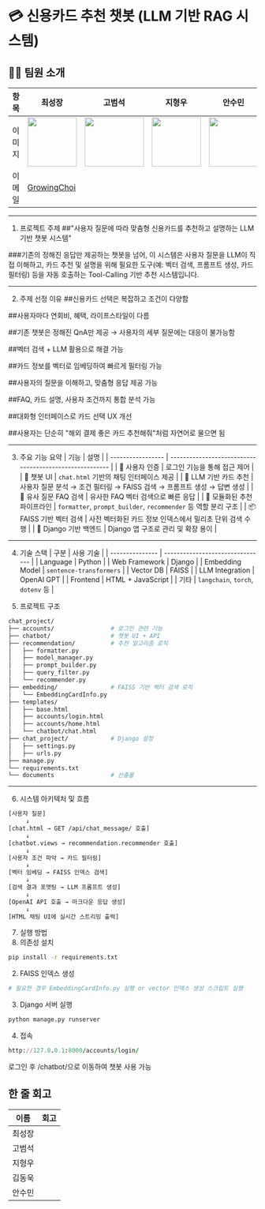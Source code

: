 
# 💳 신용카드 추천 챗봇 (LLM 기반 RAG 시스템)


## 🧑‍💻 팀원 소개
| 항목 | 최성장 | 고범석 | 지형우 | 안수민 | 김동욱 |
|----|----|----|----|----|----|
| 이미지 | <img src="" width="100" height="100"> | <img src="" width="120" height="100"> | <img src="" width="100" height="100"> | <img src="" width="100" height="100"> | <img src="" width="100" height="100"> |
| 이메일 | [GrowingChoi](https://github.com/GrowingChoi) | <p align='center'>[](https://github.com/)</p> | <p align='center'>[](https://github.com/)</p> | <p align='center'>[](https://github.com/)</p> |  |


---

1. 프로젝트 주제
##"사용자 질문에 따라 맞춤형 신용카드를 추천하고 설명하는 LLM 기반 챗봇 시스템"

###기존의 정해진 응답만 제공하는 챗봇을 넘어, 이 시스템은 사용자 질문을 LLM이 직접 이해하고, 카드 추천 및 설명을 위해 필요한 도구(예: 벡터 검색, 프롬프트 생성, 카드 필터링) 등을 자동 호출하는 Tool-Calling 기반 추천 시스템입니다.

---

2. 주제 선정 이유
##신용카드 선택은 복잡하고 조건이 다양함

##사용자마다 연회비, 혜택, 라이프스타일이 다름

##기존 챗봇은 정해진 QnA만 제공 → 사용자의 세부 질문에는 대응이 불가능함

##벡터 검색 + LLM 활용으로 해결 가능

##카드 정보를 벡터로 임베딩하여 빠르게 필터링 가능

##사용자의 질문을 이해하고, 맞춤형 응답 제공 가능

##FAQ, 카드 설명, 사용자 조건까지 통합 분석 가능

##대화형 인터페이스로 카드 선택 UX 개선

##사용자는 단순히 "해외 결제 좋은 카드 추천해줘"처럼 자연어로 물으면 됨

---

3. 주요 기능 요약
| 기능                | 설명                                                      |
| ----------------- | ------------------------------------------------------- |
| 🔐 사용자 인증         | 로그인 기능을 통해 접근 제어                                        |
| 💬 챗봇 UI          | `chat.html` 기반의 채팅 인터페이스 제공                             |
| 🧠 LLM 기반 카드 추천   | 사용자 질문 분석 → 조건 필터링 → FAISS 검색 → 프롬프트 생성 → 답변 생성         |
| 🔎 유사 질문 FAQ 검색   | 유사한 FAQ 벡터 검색으로 빠른 응답                                   |
| 🧰 모듈화된 추천 파이프라인  | `formatter`, `prompt_builder`, `recommender` 등 역할 분리 구조 |
| 📦 FAISS 기반 벡터 검색 | 사전 벡터화된 카드 정보 인덱스에서 밀리초 단위 검색 수행                        |
| 🧱 Django 기반 백엔드  | Django 앱 구조로 관리 및 확장 용이                                 |

---

4. 기술 스택
| 구분              | 사용 기술                            |
| --------------- | -------------------------------- |
| Language        | Python                           |
| Web Framework   | Django                           |
| Embedding Model | `sentence-transformers`          |
| Vector DB       | FAISS                            |
| LLM Integration | OpenAI GPT                       |
| Frontend        | HTML + JavaScript                |
| 기타              | `langchain`, `torch`, `dotenv` 등 |

5. 프로젝트 구조
```bash
chat_project/
├── accounts/                # 로그인 관련 기능
├── chatbot/                 # 챗봇 UI + API
├── recommendation/          # 추천 알고리즘 로직
│   ├── formatter.py
│   ├── model_manager.py
│   ├── prompt_builder.py
│   ├── query_filter.py
│   └── recommender.py
├── embedding/               # FAISS 기반 벡터 검색 로직
│   └── EmbeddingCardInfo.py
├── templates/
│   ├── base.html
│   ├── accounts/login.html
│   ├── accounts/home.html
│   └── chatbot/chat.html
├── chat_project/            # Django 설정
│   ├── settings.py
│   ├── urls.py
├── manage.py
└── requirements.txt
└── documents                # 산출물
```

---

6. 시스템 아키텍처 및 흐름
```bash
[사용자 질문] 
     ↓
[chat.html → GET /api/chat_message/ 호출]
     ↓
[chatbot.views → recommendation.recommender 호출]
     ↓
[사용자 조건 파악 → 카드 필터링]
     ↓
[벡터 임베딩 → FAISS 인덱스 검색]
     ↓
[검색 결과 포맷팅 → LLM 프롬프트 생성]
     ↓
[OpenAI API 호출 → 마크다운 응답 생성]
     ↓
[HTML 채팅 UI에 실시간 스트리밍 출력]
```
7. 실행 방법
1. 의존성 설치
```bash
pip install -r requirements.txt
```
2. FAISS 인덱스 생성
```bash
# 필요한 경우 EmbeddingCardInfo.py 실행 or vector 인덱스 생성 스크립트 실행
```
3. Django 서버 실행
```bash
python manage.py runserver
```
4. 접속
```ruby
http://127.0.0.1:8000/accounts/login/
```
로그인 후 /chatbot/으로 이동하여 챗봇 사용 가능


## 한 줄 회고

| 이름 | 회고 |
|-------|----|
|최성장   |  |
|고범석   |  |
|지형우   |  |
|김동욱   |  |
|안수민   |  |
